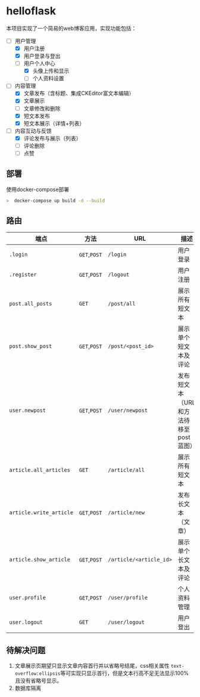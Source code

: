# helloflask

本项目实现了一个简易的web博客应用，实现功能包括：

- [ ] 用户管理 
  - [x] 用户注册
  - [x] 用户登录与登出
  - [ ] 用户个人中心
    - [x] 头像上传和显示
    - [ ] 个人资料设置

- [ ] 内容管理
  - [x] 文章发布（含标题、集成CKEditor富文本编辑）
  - [x] 文章展示
  - [ ] 文章修改和删除
  - [x] 短文本发布
  - [x] 短文本展示（详情+列表）

- [ ] 内容互动与反馈
  - [x] 评论发布与展示（列表）
  - [ ] 评论删除
  - [ ] 点赞

## 部署
使用docker-compose部署
```sh
>  docker-compose up build -d --build
```

## 路由

| 端点 | 方法 | URL | 描述 |
| ---- | --- | --- | --- |
| `.login` | `GET`,`POST` | `/login` | 用户登录 |
| `.register`| `GET`,`POST` | `/logout`| 用户注册 |
| `post.all_posts`| `GET`| `/post/all` | 展示所有短文本 |
| `post.show_post` | `GET`,`POST` | `/post/<post_id>` | 展示单个短文本及评论 |
| `user.newpost` | `GET`,`POST` | `/user/newpost` | 发布短文本（URL和方法待移至post蓝图）|
| `article.all_articles ` | `GET` | `/article/all` | 展示所有短文本 |
| `article.write_article` |`GET`,`POST`| `/article/new` | 发布长文本（文章）|
| `article.show_article` | `GET`,`POST`| `/article/<article_id>` | 展示单个长文本及评论 |
| `user.profile` | `GET`,`POST` | `/user/profile` | 个人资料管理 |
| `user.logout` | `GET` | `/user/logout` | 用户登出 |




 

## 待解决问题

1. 文章展示页期望只显示文章内容首行并以省略号结尾，css相关属性 `text-overflow:ellipsis`等可实现只显示首行，但是文本行高不足无法显示100%且没有省略号显示。
2. 数据库隔离

